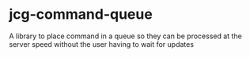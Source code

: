 # jcg-command-queue
A library to place command in a queue so they can be processed at the server speed without the user having to wait for updates

